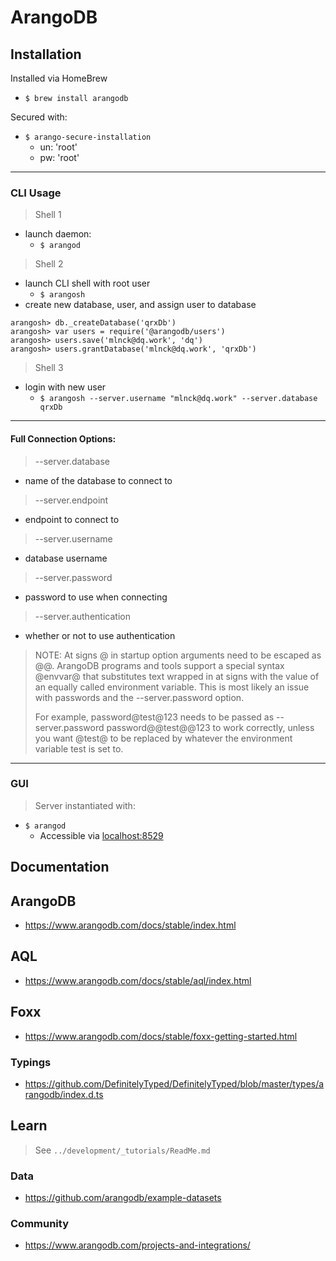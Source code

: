 # ArangoDB

## Installation
Installed via HomeBrew
- `$ brew install arangodb`

Secured with:
- `$ arango-secure-installation`
  - un: 'root'
  - pw: 'root'

---
### CLI Usage
> Shell 1
- launch daemon:
  - `$ arangod`
> Shell 2
- launch CLI shell with root user
  - `$ arangosh`
- create new database, user, and assign user to database
```
arangosh> db._createDatabase('qrxDb')
arangosh> var users = require('@arangodb/users')
arangosh> users.save('mlnck@dq.work', 'dq')
arangosh> users.grantDatabase('mlnck@dq.work', 'qrxDb')
```
> Shell 3
- login with new user
  - `$ arangosh --server.username "mlnck@dq.work" --server.database qrxDb`

--- 
#### Full Connection Options:
> --server.database <string>
- name of the database to connect to
> --server.endpoint <string>
- endpoint to connect to
> --server.username <string>
- database username
> --server.password <string>
- password to use when connecting
> --server.authentication <bool>
- whether or not to use authentication

> NOTE:
At signs @ in startup option arguments need to be escaped as @@. ArangoDB programs and tools support a special syntax @envvar@ that substitutes text wrapped in at signs with the value of an equally called environment variable. This is most likely an issue with passwords and the --server.password option.
>
> For example, password@test@123 needs to be passed as --server.password password@@test@@123 to work correctly, unless you want @test@ to be replaced by whatever the environment variable test is set to.
---
### GUI
> Server instantiated with:
- `$ arangod`
  - Accessible via [localhost:8529](http://localhost:8529)

## Documentation
## ArangoDB
  - https://www.arangodb.com/docs/stable/index.html
## AQL
  - https://www.arangodb.com/docs/stable/aql/index.html
## Foxx
  - https://www.arangodb.com/docs/stable/foxx-getting-started.html

### Typings
- https://github.com/DefinitelyTyped/DefinitelyTyped/blob/master/types/arangodb/index.d.ts

## Learn
> See `../development/_tutorials/ReadMe.md`

  ### Data
  - https://github.com/arangodb/example-datasets

### Community
- https://www.arangodb.com/projects-and-integrations/